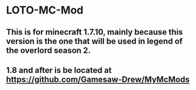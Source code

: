 # LOTO-MC-Mod
## This is for minecraft 1.7.10, mainly because this version is the one that will be used in legend of the overlord season 2.
## 1.8 and after is be located at https://github.com/Gamesaw-Drew/MyMcMods
